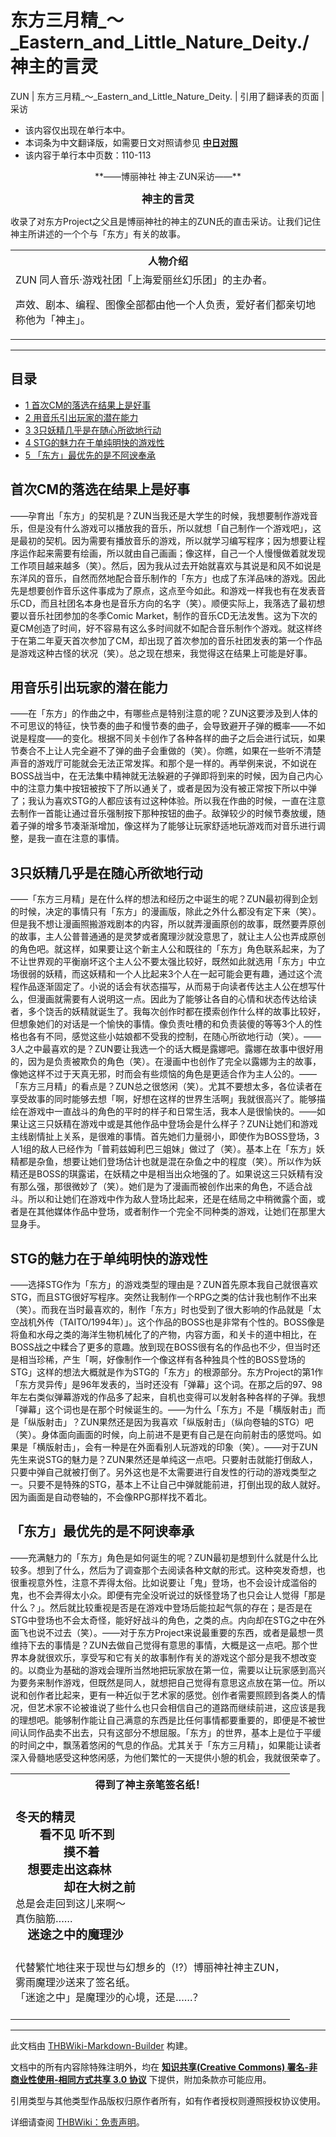 # 东方三月精_～_Eastern_and_Little_Nature_Deity./神主的言灵

<!-- source html: G:\repos\THBWiki-Markdown-Builder\THBWikiMarkdown\Temp\main\4\4a\ns0%3A%E4%B8%9C%E6%96%B9%E4%B8%89%E6%9C%88%E7%B2%BE_%EF%BD%9E_Eastern_and_Little_Nature_Deity%2E%2F%E7%A5%9E%E4%B8%BB%E7%9A%84%E8%A8%80%E7%81%B5.html -->

ZUN | 东方三月精_～_Eastern_and_Little_Nature_Deity. | 引用了翻译表的页面 | 采访

- 该内容仅出现在单行本中。
- 本词条为中文翻译版，如需要日文对照请参见 **[中日对照](./东方三月精_～_Eastern_and_Little_Nature_Deity.-神主的言灵-中日对照.md)** 
- 该内容于单行本中页数：110-113

  
  

  


<center> **——博丽神社 神主·ZUN采访——**   

<big> **神主的言灵** </big></center>  

  
收录了对东方Project之父且是博丽神社的神主的ZUN氏的直击采访。让我们记住神主所讲述的一个个与「东方」有关的故事。  

  


<table>

<tbody><tr>
<th>人物介绍<br>
</th></tr>
<tr>
<td>ZUN 同人音乐·游戏社团「上海爱丽丝幻乐团」的主办者。<br>
<p>声效、剧本、编程、图像全部都由他一个人负责，爱好者们都亲切地称他为「神主」。<br>
</p>
</td></tr></tbody></table>



___

## 目录

- [1 首次CM的落选在结果上是好事](#首次CM的落选在结果上是好事)
- [2 用音乐引出玩家的潜在能力](#用音乐引出玩家的潜在能力)
- [3 3只妖精几乎是在随心所欲地行动](#3只妖精几乎是在随心所欲地行动)
- [4 STG的魅力在于单纯明快的游戏性](#STG的魅力在于单纯明快的游戏性)
- [5 「东方」最优先的是不阿谀奉承](#「东方」最优先的是不阿谀奉承)




## 首次CM的落选在结果上是好事
——孕育出「东方」的契机是？ZUN当我还是大学生的时候，我想要制作游戏音乐，但是没有什么游戏可以播放我的音乐，所以就想「自己制作一个游戏吧」，这是最初的契机。因为需要有播放音乐的游戏，所以就学习编写程序；因为想要让程序运作起来需要有绘画，所以就由自己画画；像这样，自己一个人慢慢做着就发现工作项目越来越多（笑）。然后，因为我从过去开始就喜欢与其说是和风不如说是东洋风的音乐，自然而然地配合音乐制作的「东方」也成了东洋品味的游戏。因此先是想要创作音乐这件事成为了原点，这点至今如此。和游戏一样我也有在发表音乐CD，而且社团名本身也是音乐方向的名字（笑）。顺便实际上，我落选了最初想要以音乐社团参加的冬季Comic Market，制作的音乐CD无法发售。这为下次的夏CM创造了时间，好不容易有这么多时间就不如配合音乐制作个游戏。就这样终于在第二年夏天首次参加了CM，却出现了首次参加的音乐社团发表的第一个作品是游戏这种古怪的状况（笑）。总之现在想来，我觉得这在结果上可能是好事。
## 用音乐引出玩家的潜在能力
——在「东方」的作曲之中，有哪些点是特别注意的呢？ZUN这要涉及到人体的不可思议的特征，快节奏的曲子和慢节奏的曲子，会导致避开子弹的概率——不如说是程度——的变化。根据不同关卡创作了各种各样的曲子之后会进行试玩，如果节奏合不上让人完全避不了弹的曲子会重做的（笑）。你瞧，如果在一些听不清楚声音的游戏厅可能就会无法正常发挥。和那个是一样的。再举例来说，不如说在BOSS战当中，在无法集中精神就无法躲避的子弹即将到来的时候，因为自己内心中的注意力集中按钮被按下了所以通关了，或者是因为没有被正常按下所以中弹了；我认为喜欢STG的人都应该有过这种体验。所以我在作曲的时候，一直在注意去制作一首能让通过音乐强制按下那种按钮的曲子。敌弹较少的时候节奏放缓，随着子弹的增多节凑渐渐增加，像这样为了能够让玩家舒适地玩游戏而对音乐进行调整，是我一直在注意的事情。
## 3只妖精几乎是在随心所欲地行动
——「东方三月精」是在什么样的想法和经历之中诞生的呢？ZUN最初得到企划的时候，决定的事情只有「东方」的漫画版，除此之外什么都没有定下来（笑）。但是我不想让漫画照搬游戏剧本的内容，所以就弄漫画原创的故事，既然要弄原创的故事，主人公普普通通的是灵梦或者魔理沙就没意思了，就让主人公也弄成原创的角色吧。就这样，如果要让这个新主人公和既往的「东方」角色联系起来，为了不让世界观的平衡崩坏这个主人公不要太强比较好，既然如此就选用「东方」中立场很弱的妖精，而这妖精和一个人比起来3个人在一起可能会更有趣，通过这个流程作品逐渐固定了。小说的话会有状态描写，从而易于向读者传达主人公在想写什么，但漫画就需要有人说明这一点。因此为了能够让各自的心情和状态传达给读者，多个饶舌的妖精就诞生了。我每次创作时都在摸索创作什么样的故事比较好，但想象她们的对话是一个愉快的事情。像负责吐槽的和负责装傻的等等3个人的性格也各有不同，感觉这些小姑娘都不受我的控制，在随心所欲地行动（笑）。——3人之中最喜欢的是？ZUN要让我选一个的话大概是露娜吧。露娜在故事中很好用的，因为是负责被欺负的角色（笑）。在漫画中也创作了完全以露娜为主的故事，像她这样不过于天真无邪，时而会有些烦恼的角色是更适合作为主人公的。——「东方三月精」的看点是？ZUN总之很悠闲（笑）。尤其不要想太多，各位读者在享受故事的同时能够去想「啊，好想在这样的世界生活啊」我就很高兴了。能够描绘在游戏中一直战斗的角色的平时的样子和日常生活，我本人是很愉快的。——如果让这三只妖精在游戏中或是其他作品中登场会是什么样子？ZUN让她们和游戏主线剧情扯上关系，是很难的事情。首先她们力量弱小，即使作为BOSS登场，3人1组的敌人已经作为「普莉兹姆利巴三姐妹」做过了（笑）。基本上在「东方」妖精都是杂鱼，想要让她们登场估计也就是混在杂鱼之中的程度（笑）。所以作为妖精还是BOSS的琪露诺，在妖精之中是相当出众地强的了。如果说这三只妖精有没有那么强，那很微妙了（笑）。她们是为了漫画而被创作出来的角色，不适合战斗。所以和让她们在游戏中作为敌人登场比起来，还是在结局之中稍微露个面，或者是在其他媒体作品中登场，或者制作一个完全不同种类的游戏，让她们在那里大显身手。
## STG的魅力在于单纯明快的游戏性
——选择STG作为「东方」的游戏类型的理由是？ZUN首先原本我自己就很喜欢STG，而且STG很好写程序。突然让我制作一个RPG之类的估计我也制作不出来（笑）。而我在当时最喜欢的，制作「东方」时也受到了很大影响的作品就是「太空战机外传（TAITO/1994年）」。这个作品的BOSS也是非常有个性的。BOSS像是将鱼和水母之类的海洋生物机械化了的产物，内容方面，和关卡的道中相比，在BOSS战之中糅合了更多的意趣。放到现在BOSS很有名的作品也不少，但当时还是相当珍稀，产生「啊，好像制作一个像这样有各种独具个性的BOSS登场的STG」这样的想法大概就是作为STG的「东方」的根源部分。东方Project的第1作「东方灵异传」是96年发表的，当时还没有「弹幕」这个词。在那之后的97、98年左右类似弹幕游戏的作品多了起来，自机也变得可以发射各种各样的子弹。我想「弹幕」这个词也是在那个时候诞生的。——为什么「东方」不是「横版射击」而是「纵版射击」？ZUN果然还是因为我喜欢「纵版射击」（纵向卷轴的STG）吧（笑）。身体面向画面的时候，向上前进不是更有自己是在向前射击的感觉吗。如果是「横版射击」，会有一种是在外面看别人玩游戏的印象（笑）。——对于ZUN先生来说STG的魅力是？ZUN果然还是单纯这一点吧。只要射击就能打倒敌人，只要中弹自己就被打倒了。另外这也是不太需要进行自发性的行动的游戏类型之一。只要不是特殊的STG，基本上不让自己中弹就能前进，打倒出现的敌人就好。因为画面是自动卷轴的，不会像RPG那样找不着北。
## 「东方」最优先的是不阿谀奉承
——充满魅力的「东方」角色是如何诞生的呢？ZUN最初是想到什么就是什么比较多。想到了什么，然后为了调查那个去阅读各种文献的形式。这种突发奇想，也很重视意外性，注意不弄得太俗。比如说要让「鬼」登场，也不会设计成滥俗的鬼，也不会弄得太小众。即便有完全没听说过的妖怪登场了也只会让人觉得「那是什么？」。然后就比较重视是否是在游戏中登场后能拉起气氛的存在；是否是在STG中登场也不会太奇怪，能好好战斗的角色，之类的点。内向却在STG之中在外面飞也说不过去（笑）。——对于东方Project来说最重要的东西，或者是最想一贯维持下去的事情是？ZUN去做自己觉得有意思的事情，大概是这一点吧。那个世界本身就很欢乐，享受写和它有关的故事制作有关的游戏这个部分是我不想改变的。以商业为基础的游戏会理所当然地把玩家放在第一位，需要以让玩家感到高兴为要务来制作游戏，但既然是同人，就想把自己觉得有意思这点放在第一位。所以说和创作者比起来，更有一种近似于艺术家的感觉。创作者需要照顾到各类人的情况，但艺术家不论被谁说了些什么也只会相信自己的道路而继续前进，这应该是我的理想吧。能够制作能让自己满意的东西是比任何事情都要重要的，即便是不被世间认同作品卖不出去，只有这部分不想屈服。「东方」的世界，基本上是位于平缓的时间之中，飘荡着悠闲的气息的作品。尤其关于「东方三月精」，如果能让读者深入骨髓地感受这种悠闲感，为他们繁忙的一天提供小憩的机会，我就很荣幸了。


<table>

<tbody><tr>
<th><div class="tt-zh tt-type-dialogue" lang="zh"><div class="poem">得到了神主亲笔签名纸！</div></div><br>
</th></tr>
<tr>
<td><div class="tt-zh tt-type-dialogue" lang="zh"><div class="poem"><big><b>冬天的精灵</b><br><b>　　看不见 听不到</b><br><b>　　　　摸不着</b><br><b>　想要走出这森林</b><br><b>　　　　却在大树之前</b></big><br>总是会走回到这儿来啊～<br>真伤脑筋……<br><big><b>　迷途之中的魔理沙</b></big></div></div><br>
</td></tr>
<tr>
<td><div class="tt-zh tt-type-dialogue" lang="zh"><div class="poem">代替繁忙地往来于现世与幻想乡的（⁉）博丽神社神主ZUN，<br>雾雨魔理沙送来了签名纸。<br>「迷途之中」是魔理沙的心境，还是……？</div></div><br>
</td></tr></tbody></table>







---

此文档由 [THBWiki-Markdown-Builder](https://github.com/Delsin-Yu/THBWiki-Markdown-Builder) 构建。

文档中的所有内容除特殊注明外，均在 [**知识共享(Creative Commons) 署名-非商业性使用-相同方式共享 3.0 协议**](https://creativecommons.org/licenses/by-sa/3.0/deed.zh-hans) 下提供，附加条款亦可能应用。

引用类型与其他类型作品版权归原作者所有，如有作者授权则遵照授权协议使用。

详细请查阅 [THBWiki：免责声明](https://thbwiki.cc/THBWiki:%E5%85%8D%E8%B4%A3%E5%A3%B0%E6%98%8E)。

